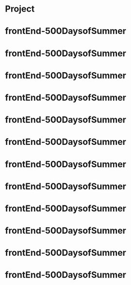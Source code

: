# Project
# frontEnd-500DaysofSummer
# frontEnd-500DaysofSummer
# frontEnd-500DaysofSummer
# frontEnd-500DaysofSummer
# frontEnd-500DaysofSummer
# frontEnd-500DaysofSummer
# frontEnd-500DaysofSummer
# frontEnd-500DaysofSummer
# frontEnd-500DaysofSummer
# frontEnd-500DaysofSummer
# frontEnd-500DaysofSummer
# frontEnd-500DaysofSummer
